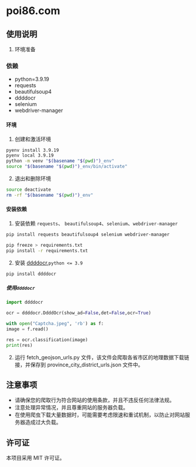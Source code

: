 # poi86.com

## 使用说明

1. 环境准备

### 依赖

- python=3.9.19
- requests
- beautifulsoup4
- ddddocr
- selenium
- webdriver-manager

#### 环境

1. 创建和激活环境

```bash
pyenv install 3.9.19
pyenv local 3.9.19
python -m venv "$(basename "$(pwd)")_env"
source "$(basename "$(pwd)")_env/bin/activate"
```

2. 退出和删除环境

```bash
source deactivate
rm -rf "$(basename "$(pwd)")_env"
```

#### 安装依赖

1. 安装依赖 `requests`、 `beautifulsoup4`、`selenium`、`webdriver-manager`

```bash
pip install requests beautifulsoup4 selenium webdriver-manager

pip freeze > requirements.txt
pip install -r requirements.txt
```

2. 安装 [ddddocr](https://github.com/sml2h3/ddddocr),`python <= 3.9`

```bash
pip install ddddocr
```

##### 使用`ddddocr`

```python
import ddddocr

ocr = ddddocr.DdddOcr(show_ad=False,det=False,ocr=True)

with open("Captcha.jpeg", 'rb') as f:
image = f.read()

res = ocr.classification(image)
print(res)
```

2. 运行 fetch_geojson_urls.py 文件，该文件会爬取各省市区的地理数据下载链接，并保存到 province_city_district_urls.json 文件中。

## 注意事项

- 请确保您的爬取行为符合网站的使用条款，并且不违反任何法律法规。
- 注意处理异常情况，并且尊重网站的服务器负载。
- 在使用爬虫下载大量数据时，可能需要考虑限速和重试机制，以防止对网站服务器造成过大负载。

## 许可证

本项目采用 MIT 许可证。

